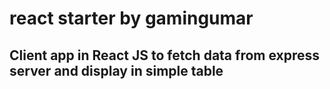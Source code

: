 # react starter by gamingumar

## Client app in React JS to fetch data from express server and display in simple table